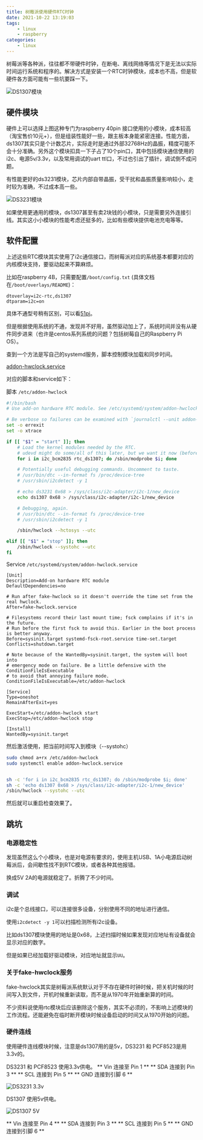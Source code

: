 ```yaml
---
title: 树莓派使用硬件RTC时钟
date: 2021-10-22 13:19:03
tags: 
	- linux
	- raspberry
categories:
	- linux
---
```


树莓派等各种派，往往都不带硬件时钟，在断电、离线网络等情况下是无法以实际时间运行系统和程序的。解决方式是安装一个RTC时钟模块，成本也不高，但是软硬件各方面可能有一些坑要踩一下。

![DS1307模块](ds1307.png)

<!-- more -->

## 硬件模块

硬件上可以选择上图这种专门为raspberry 40pin 接口使用的小模块，成本较高（淘宝售价10元+），但是组装性能好一些，跟主板本身能紧密连接。性能方面，ds1307其实只是个计数芯片，实际走时是通过外部32768Hz的晶振，精度可能不会十分准确。另外这个模块扣具一下子占了10个pin口，其中包括模块通信使用的i2c、电源5v/3.3v，以及常用调试的uart ttl口，不过也引出了插针，调试倒不成问题。

有性能更好的ds3231模块，芯片内部自带晶振，受干扰和晶振质量影响较小，走时较为准确，不过成本高一些。

![DS3231模块](ds3231.png)

如果使用更通用的模块，ds1307甚至有卖2块钱的小模块，只是需要另外连接引线。其实这小小模块的性能考虑还挺多的，比如有些模块提供电池充电等等。


## 软件配置

上述这些RTC模块其实使用了i2c通信接口，而树莓派对应的系统基本都要对应的内核模块支持，要驱动起来不算麻烦。

比如在raspberry 4B，只需要配置`/boot/config.txt` (具体文档在`/boot/overlays/README`)：

```
dtoverlay=i2c-rtc,ds1307 
dtparam=i2c=on
```

具体不通型号稍有区别，可以看[51pi](https://wiki.52pi.com/index.php/DS1307_RTC_Module_with_BAT_for_Raspberry_Pi_SKU%3A_EP-0059)。

但是根据使用系统的不通，发现并不好用，虽然驱动加上了，系统时间并没有从硬件同步进来（也许是centos系列系统的问题？包括树莓自己的Raspberry Pi OS）。

查到一个方法是写自己的systemd服务，脚本控制模块加载和同步时间。

[addon-hwclock.service](https://github.com/scottlamb/moonfire-nvr/wiki/System-setup#realtime-clock-on-raspberry-pi)


对应的脚本和service如下：

脚本 `/etc/addon-hwclock`


```bash
#!/bin/bash
# Use add-on hardware RTC module. See /etc/systemd/system/addon-hwclock.service.

# Be verbose so failures can be examined with `journalctl --unit addon-hwclock`.
set -o errexit
set -o xtrace

if [[ "$1" = "start" ]]; then
    # Load the kernel modules needed by the RTC.
    # udevd might do some/all of this later, but we want it now (before root fsck).
    for i in i2c_bcm2835 rtc_ds1307; do /sbin/modprobe $i; done

    # Potentially useful debugging commands. Uncomment to taste.
    # /usr/bin/dtc --in-format fs /proc/device-tree
    # /usr/sbin/i2cdetect -y 1

    # echo ds3231 0x68 > /sys/class/i2c-adapter/i2c-1/new_device
    echo ds1307 0x68 > /sys/class/i2c-adapter/i2c-1/new_device

    # Debugging, again.
    # /usr/bin/dtc --in-format fs /proc/device-tree
    # /usr/sbin/i2cdetect -y 1

    /sbin/hwclock --hctosys --utc

elif [[ "$1" = "stop" ]]; then
    /sbin/hwclock --systohc --utc
fi
```

Service `/etc/systemd/system/addon-hwclock.service`

```
[Unit]
Description=Add-on hardware RTC module
DefaultDependencies=no

# Run after fake-hwclock so it doesn't override the time set from the real hwclock.
After=fake-hwclock.service

# Filesystems record their last mount time; fsck complains if it's in the future.
# Run before the first fsck to avoid this. Earlier in the boot process is better anyway.
Before=sysinit.target systemd-fsck-root.service time-set.target
Conflicts=shutdown.target

# Note because of the WantedBy=sysinit.target, the system will boot into
# emergency mode on failure. Be a little defensive with the ConditionFileIsExecutable
# to avoid that annoying failure mode.
ConditionFileIsExecutable=/etc/addon-hwclock

[Service]
Type=oneshot
RemainAfterExit=yes

ExecStart=/etc/addon-hwclock start
ExecStop=/etc/addon-hwclock stop

[Install]
WantedBy=sysinit.target

```

然后激活使用，把当前时间写入到模块（--systohc）

```bash
sudo chmod a+rx /etc/addon-hwclock
sudo systemctl enable addon-hwclock.service


sh -c 'for i in i2c_bcm2835 rtc_ds1307; do /sbin/modprobe $i; done'
sh -c 'echo ds1307 0x68 > /sys/class/i2c-adapter/i2c-1/new_device'
/sbin/hwclock --systohc --utc
```

然后就可以重启检查效果了。

## 跳坑

### 电源稳定性

发现虽然这么个小模块，也是对电源有要求的，使用主机USB、1A小电源启动树莓派后，会间歇性找不到RTC模块，或者各种其他报错。

换成5V 2A的电源就稳定了。折腾了不少时间。

### 调试

i2c是个总线接口，可以连接很多设备，分别使用不同的地址进行通信。

使用`i2cdetect -y 1`可以扫描检测所有i2c设备。

比如ds1307模块使用的地址是0x68，上述扫描时候如果发现对应地址有设备就会显示对应的数字。

但是如果已经加载好驱动模块，对应地址就显示`UU`。

### 关于fake-hwclock服务

fake-hwclock其实是树莓派系统默认对于不存在硬件时钟时候，把关机时候的时间写入到文件，开机时候重新读取，而不是从1970年开始重新算的时间。

不少资料说使用rtc模块后应该删除这个服务，其实不必须的，不影响上述模块的工作流程。还能避免在临时断开模块时候设备启动的时间又从1970开始的问题。 

### 硬件连线

使用硬件连线模块时候，注意是ds1307用的是5v，DS3231 和 PCF8523是用3.3v的。

DS3231 和 PCF8523 使用3.3v供电。
** Vin 连接至 Pin 1 **
** SDA 连接到 Pin 3 **
** SCL 连接到 Pin 5 **
** GND 连接到引脚 6 **

![DS3231 3.3v](3v3.png)

DS1307 使用5v供电。

![DS1307 5V](5v.png)

** Vin 连接至 Pin 4 **
** SDA 连接到 Pin 3 **
** SCL 连接到 Pin 5 **
** GND 连接到引脚 6 **
